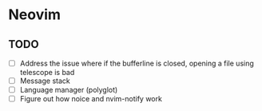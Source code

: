 # Neovim

## TODO

- [ ] Address the issue where if the bufferline is closed, opening a file using telescope is bad
- [ ] Message stack
- [ ] Language manager (polyglot)
- [ ] Figure out how noice and nvim-notify work
